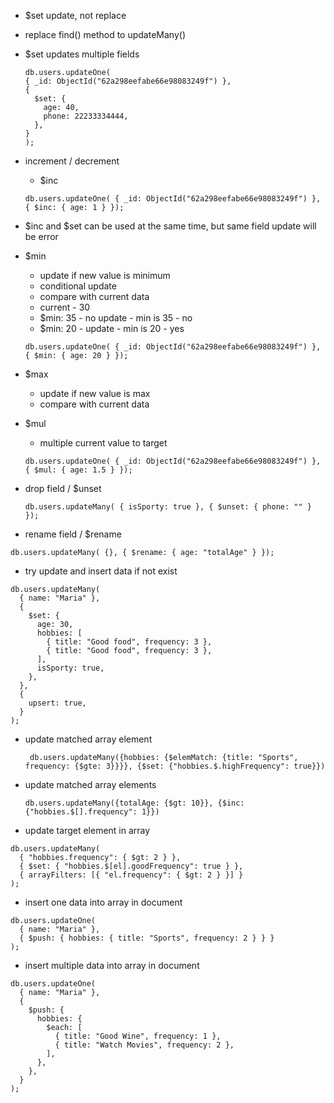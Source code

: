 - $set update, not replace
- replace find() method to updateMany()
- $set updates multiple fields

  ```
  db.users.updateOne(
  { _id: ObjectId("62a298eefabe66e98083249f") },
  {
    $set: {
      age: 40,
      phone: 22233334444,
    },
  }
  );
  ```

- increment / decrement

  - $inc

  ```
  db.users.updateOne( { _id: ObjectId("62a298eefabe66e98083249f") }, { $inc: { age: 1 } });
  ```

- $inc and $set can be used at the same time, but same field update will be error

- $min

  - update if new value is minimum
  - conditional update
  - compare with current data
  - current - 30
  - $min: 35 - no update - min is 35 - no
  - $min: 20 - update - min is 20 - yes

  ```
  db.users.updateOne( { _id: ObjectId("62a298eefabe66e98083249f") }, { $min: { age: 20 } });
  ```

- $max

  - update if new value is max
  - compare with current data

- $mul

  - multiple current value to target

  ```
  db.users.updateOne( { _id: ObjectId("62a298eefabe66e98083249f") }, { $mul: { age: 1.5 } });
  ```

- drop field / $unset

  ```
  db.users.updateMany( { isSporty: true }, { $unset: { phone: "" } });
  ```

- rename field / $rename

```
db.users.updateMany( {}, { $rename: { age: "totalAge" } });
```

- try update and insert data if not exist

```
db.users.updateMany(
  { name: "Maria" },
  {
    $set: {
      age: 30,
      hobbies: [
        { title: "Good food", frequency: 3 },
        { title: "Good food", frequency: 3 },
      ],
      isSporty: true,
    },
  },
  {
    upsert: true,
  }
);
```

- update matched array element

  ```
   db.users.updateMany({hobbies: {$elemMatch: {title: "Sports", frequency: {$gte: 3}}}}, {$set: {"hobbies.$.highFrequency": true}})
  ```

- update matched array elements

  ```
  db.users.updateMany({totalAge: {$gt: 10}}, {$inc: {"hobbies.$[].frequency": 1}})
  ```

- update target element in array

```
db.users.updateMany(
  { "hobbies.frequency": { $gt: 2 } },
  { $set: { "hobbies.$[el].goodFrequency": true } },
  { arrayFilters: [{ "el.frequency": { $gt: 2 } }] }
);
```

- insert one data into array in document

```
db.users.updateOne(
  { name: "Maria" },
  { $push: { hobbies: { title: "Sports", frequency: 2 } } }
);

```

- insert multiple data into array in document

```
db.users.updateOne(
  { name: "Maria" },
  {
    $push: {
      hobbies: {
        $each: [
          { title: "Good Wine", frequency: 1 },
          { title: "Watch Movies", frequency: 2 },
        ],
      },
    },
  }
);

```
